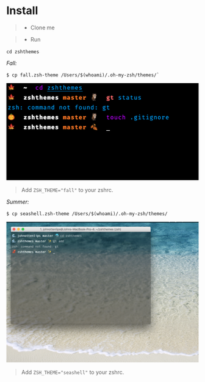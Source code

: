 # Install


>- Clone me

>- Run

`cd zshthemes` 

*Fall:*

```console
$ cp fall.zsh-theme /Users/$(whoami)/.oh-my-zsh/themes/`
```

![Screen Shot](fallscreenshot.png?raw=true "Fall Screen Shot")
> Add `ZSH_THEME="fall"` to your zshrc.

*Summer:*

```console
$ cp seashell.zsh-theme /Users/$(whoami)/.oh-my-zsh/themes/
```

![Screen Shot](screenshot.png?raw=true "Summer Screen Shot")
> Add `ZSH_THEME="seashell"` to your zshrc.

